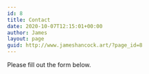 ```yaml
---
id: 8
title: Contact
date: 2020-10-07T12:15:01+00:00
author: James
layout: page
guid: http://www.jameshancock.art/?page_id=8
---
```

Please fill out the form below.

<div class="wpforms-container wpforms-container-full contact-form" id="wpforms-93">
</div>

<!-- .wpforms-container -->